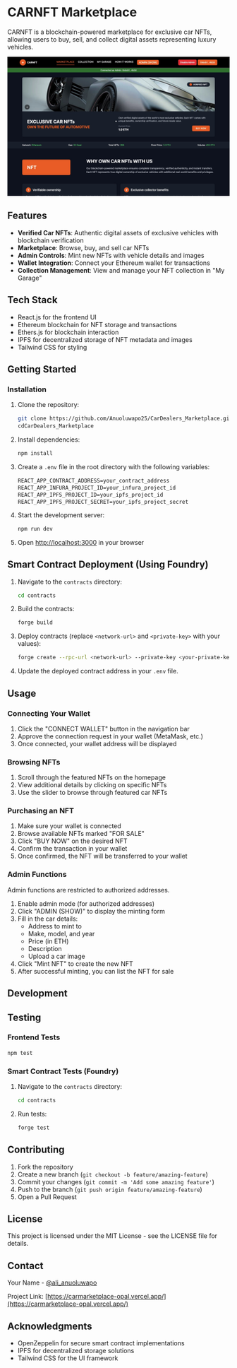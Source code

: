# CARNFT Marketplace

CARNFT is a blockchain-powered marketplace for exclusive car NFTs, allowing users to buy, sell, and collect digital assets representing luxury vehicles.

![CARNFT Marketplace](./frontend/src/assets/home.png)


## Features

- **Verified Car NFTs**: Authentic digital assets of exclusive vehicles with blockchain verification
- **Marketplace**: Browse, buy, and sell car NFTs
- **Admin Controls**: Mint new NFTs with vehicle details and images
- **Wallet Integration**: Connect your Ethereum wallet for transactions
- **Collection Management**: View and manage your NFT collection in "My Garage"

## Tech Stack

- React.js for the frontend UI
- Ethereum blockchain for NFT storage and transactions
- Ethers.js for blockchain interaction
- IPFS for decentralized storage of NFT metadata and images
- Tailwind CSS for styling

## Getting Started


### Installation

1. Clone the repository:
   ```bash
   git clone https://github.com/Anuoluwapo25/CarDealers_Marketplace.git
   cdCarDealers_Marketplace
   ```

2. Install dependencies:
   ```bash
   npm install
   ```

3. Create a `.env` file in the root directory with the following variables:
   ```
   REACT_APP_CONTRACT_ADDRESS=your_contract_address
   REACT_APP_INFURA_PROJECT_ID=your_infura_project_id
   REACT_APP_IPFS_PROJECT_ID=your_ipfs_project_id
   REACT_APP_IPFS_PROJECT_SECRET=your_ipfs_project_secret
   ```

4. Start the development server:
   ```bash
   npm run dev
   ```

5. Open [http://localhost:3000](http://localhost:3000) in your browser


## Smart Contract Deployment (Using Foundry)

1. Navigate to the `contracts` directory:
   ```bash
   cd contracts
   ```

2. Build the contracts:
   ```bash
   forge build
   ```

3. Deploy contracts (replace `<network-url>` and `<private-key>` with your values):
   ```bash
   forge create --rpc-url <network-url> --private-key <your-private-key> src/NFTmarket.sol:NFTmarket
   ```

4. Update the deployed contract address in your `.env` file.
## Usage

### Connecting Your Wallet

1. Click the "CONNECT WALLET" button in the navigation bar
2. Approve the connection request in your wallet (MetaMask, etc.)
3. Once connected, your wallet address will be displayed

### Browsing NFTs

1. Scroll through the featured NFTs on the homepage
2. View additional details by clicking on specific NFTs
3. Use the slider to browse through featured car NFTs

### Purchasing an NFT

1. Make sure your wallet is connected
2. Browse available NFTs marked "FOR SALE"
3. Click "BUY NOW" on the desired NFT
4. Confirm the transaction in your wallet
5. Once confirmed, the NFT will be transferred to your wallet

### Admin Functions

Admin functions are restricted to authorized addresses.

1. Enable admin mode (for authorized addresses)
2. Click "ADMIN (SHOW)" to display the minting form
3. Fill in the car details:
   - Address to mint to
   - Make, model, and year
   - Price (in ETH)
   - Description
   - Upload a car image
4. Click "Mint NFT" to create the new NFT
5. After successful minting, you can list the NFT for sale

## Development



## Testing

### Frontend Tests

```bash
npm test

```

### Smart Contract Tests (Foundry)

1. Navigate to the `contracts` directory:
   ```bash
   cd contracts
   ```

2. Run tests:
   ```bash
   forge test
   ```

## Contributing

1. Fork the repository
2. Create a new branch (`git checkout -b feature/amazing-feature`)
3. Commit your changes (`git commit -m 'Add some amazing feature'`)
4. Push to the branch (`git push origin feature/amazing-feature`)
5. Open a Pull Request

## License

This project is licensed under the MIT License - see the LICENSE file for details.

## Contact

Your Name - [@ali_anuoluwapo](https://x.com/ali_anuoluwapo)

Project Link: [https://carmarketplace-opal.vercel.app/](https://carmarketplace-opal.vercel.app/)

## Acknowledgments

- OpenZeppelin for secure smart contract implementations
- IPFS for decentralized storage solutions
- Tailwind CSS for the UI framework
